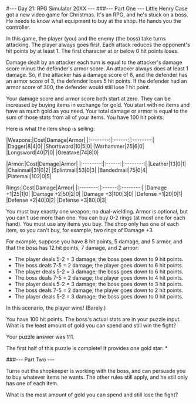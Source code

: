 #--- Day 21: RPG Simulator 20XX ---
###--- Part One ---
Little Henry Case got a new video game for Christmas. It's an RPG, and he's stuck on a boss. He needs to know what equipment to buy at the shop. He hands you the controller.

In this game, the player (you) and the enemy (the boss) take turns attacking. The player always goes first. Each attack reduces the opponent's hit points by at least 1. The first character at or below 0 hit points loses.

Damage dealt by an attacker each turn is equal to the attacker's damage score minus the defender's armor score. An attacker always does at least 1 damage. So, if the attacker has a damage score of 8, and the defender has an armor score of 3, the defender loses 5 hit points. If the defender had an armor score of 300, the defender would still lose 1 hit point.

Your damage score and armor score both start at zero. They can be increased by buying items in exchange for gold. You start with no items and have as much gold as you need. Your total damage or armor is equal to the sum of those stats from all of your items. You have 100 hit points.

Here is what the item shop is selling:

|Weapons:|Cost|Damage|Armor|
|:--------:|:------:|:--------:|
|Dagger|8|4|0|
|Shortsword|10|5|0|
|Warhammer|25|6|0|
|Longsword|40|7|0|
|Greataxe|74|8|0|

|Armor:|Cost|Damage|Armor|
|:--------:|:------:|:--------:|
|Leather|13|0|1|
|Chainmail|31|0|2|
|Splintmail|53|0|3|
|Bandedmail|75|0|4|
|Platemail|102|0|5|

Rings:|Cost|Damage|Armor|
|:--------:|:------:|:--------:|
|Damage +1|25|1|0|
|Damage +2|50|2|0|
|Damage +3|100|3|0|
|Defense +1|20|0|1|
|Defense +2|40|0|2|
|Defense +3|80|0|3|

You must buy exactly one weapon; no dual-wielding. Armor is optional, but you can't use more than one. You can buy 0-2 rings (at most one for each hand). You must use any items you buy. The shop only has one of each item, so you can't buy, for example, two rings of Damage +3.

For example, suppose you have 8 hit points, 5 damage, and 5 armor, and that the boss has 12 hit points, 7 damage, and 2 armor:

- The player deals 5-2 = 3 damage; the boss goes down to 9 hit points.  
- The boss deals 7-5 = 2 damage; the player goes down to 6 hit points.  
- The player deals 5-2 = 3 damage; the boss goes down to 6 hit points.  
- The boss deals 7-5 = 2 damage; the player goes down to 4 hit points.  
- The player deals 5-2 = 3 damage; the boss goes down to 3 hit points.  
- The boss deals 7-5 = 2 damage; the player goes down to 2 hit points.  
- The player deals 5-2 = 3 damage; the boss goes down to 0 hit points.  

In this scenario, the player wins! (Barely.)

You have 100 hit points. The boss's actual stats are in your puzzle input. What is the least amount of gold you can spend and still win the fight?

Your puzzle answer was 111.

The first half of this puzzle is complete! It provides one gold star: *

###--- Part Two ---

Turns out the shopkeeper is working with the boss, and can persuade you to buy whatever items he wants. The other rules still apply, and he still only has one of each item.

What is the most amount of gold you can spend and still lose the fight?